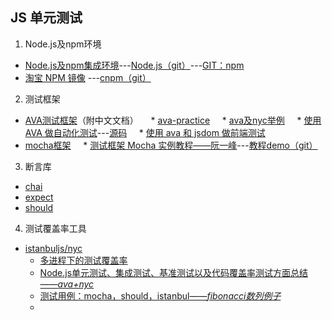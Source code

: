## JS 单元测试
1. Node.js及npm环境
 * [Node.js及npm集成环境](https://github.com/mochajs/mocha)---[Node.js（git）](https://github.com/nodejs/node)---[GIT：npm](https://github.com/npm/npm)
 * [淘宝 NPM 镜像](https://npm.taobao.org) ---[cnpm（git）](https://github.com/cnpm/cnpm)
2. 测试框架
 * [AVA测试框架](https://github.com/avajs/ava-docs/blob/master/zh_CN/readme.md)（附中文文档） 
     * [ava-practice](http://i5ting.github.io/ava-practice/)
     * [ava及nyc举例](http://blog.csdn.net/dongshaoshuai/article/details/51684256)
     * [使用 AVA 做自动化测试](http://www.bijishequ.com/detail/438720?p=)---[源码](https://github.com/Barrior/ava-testing-examples)
     * [使用 ava 和 jsdom 做前端测试](https://segmentfault.com/a/1190000005834279)
 * [mocha框架](https://github.com/mochajs/mocha) 
     * [测试框架 Mocha 实例教程——阮一峰](http://www.ruanyifeng.com/blog/2015/12/a-mocha-tutorial-of-examples.html)---[教程demo（git）](https://github.com/ruanyf/mocha-demos)


3. 断言库
 * [chai](https://github.com/chaijs/chai)
 * [expect](https://github.com/Automattic/expect.js)
 * [should](https://github.com/shouldjs/should.js)

4. 测试覆盖率工具
 * [istanbuljs/nyc](https://github.com/istanbuljs/nyc)
     * [多进程下的测试覆盖率](http://taobaofed.org/blog/2015/12/15/nodejs-cluster-cov/)
     * [Node.js单元测试、集成测试、基准测试以及代码覆盖率测试方面总结——*ava+nyc*](http://ourjs.com/detail/5738493888feaf2d031d24fa)
     * [测试用例：mocha，should，istanbul——*fibonacci数列例子*](http://wiki.jikexueyuan.com/project/node-lessons/mocha-should-istanbul.html)
     * 

